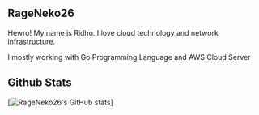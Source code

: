 ## RageNeko26
<p>Hewro! My name is Ridho. I love cloud technology and network infrastructure.</p>
<p>I mostly working with Go Programming Language and AWS Cloud Server</p>

## Github Stats
[![RageNeko26's GitHub stats](https://github-readme-stats.vercel.app/api?username=RageNeko26)]


